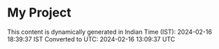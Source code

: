 # My Project

This content is dynamically generated in Indian Time (IST): 2024-02-16 18:39:37 IST
Converted to UTC: 2024-02-16 13:09:37 UTC
